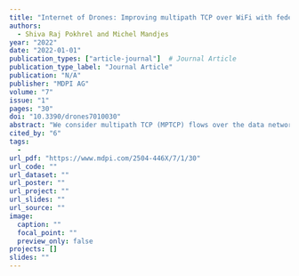 ```yaml
---
title: "Internet of Drones: Improving multipath TCP over WiFi with federated multi-armed bandits for limitless connectivity"
authors:
  - Shiva Raj Pokhrel and Michel Mandjes
year: "2022"
date: "2022-01-01"
publication_types: ["article-journal"]  # Journal Article
publication_type_label: "Journal Article"
publication: "N/A"
publisher: "MDPI AG"
volume: "7"
issue: "1"
pages: "30"
doi: "10.3390/drones7010030"
abstract: "We consider multipath TCP (MPTCP) flows over the data networking dynamics of IEEE 802.11ay for drone surveillance of areas using high-definition video streaming. Mobility-induced handoffs are critical in IEEE 802.11ay (because of the smaller coverage of mmWaves), which adversely affects the performance of such data streaming flows. As a result of the enhanced 802.11ay network events and features (triggered by beamforming, channel bonding, MIMO, mobility-induced handoffs, channel sharing, retransmissions, etc.), the time taken for packets to travel end-to-end in 802.11ay are inherently time-varying. Several fundamental assumptions inherent in stochastic TCP models, including Poisson arrivals of packets, Gaussian process, and parameter certainty, are challenged by the improved data traffic dynamics over IEEE 802.11ay networks. The MPTCP model’s state estimation differs largely from the actual network values. We develop a new data-driven stochastic framework to address current deficiencies of MPTCP models and design a foundational architecture for intelligent multipath scheduling (at the transport layer) considering lower layer (hybrid) beamforming. At the heart of our cross-layer architecture is an intelligent learning agent for actuating and interfacing, which learns from experience optimal packet cloning, scheduling, aggregation, and beamforming using successful features of multi-armed bandits and federated learning. We demonstrate that the proposed framework can estimate and optimize jointly (explore–exploit) and is more practicable for designing the next generation of low-delay and robust MPTCP models."
cited_by: "6"
tags:
  - 
url_pdf: "https://www.mdpi.com/2504-446X/7/1/30"
url_code: ""
url_dataset: ""
url_poster: ""
url_project: ""
url_slides: ""
url_source: ""
image:
  caption: ""
  focal_point: ""
  preview_only: false
projects: []
slides: ""
---
```


